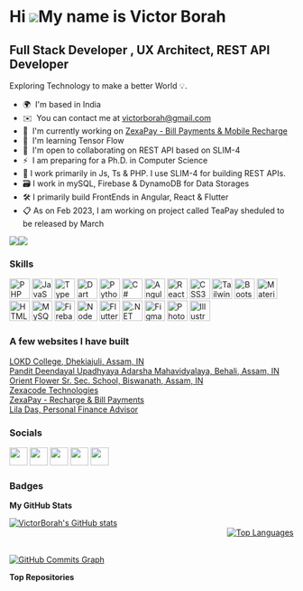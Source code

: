 Hi ![](https://user-images.githubusercontent.com/18350557/176309783-0785949b-9127-417c-8b55-ab5a4333674e.gif)My name is Victor Borah
====================================================================================================================================

Full Stack Developer , UX Architect, REST API Developer
-------------------------------------------------------

Exploring Technology to make a better World 💡.

* 🌍  I'm based in India
* ✉️  You can contact me at [victorborah@gmail.com](mailto:victorborah@gmail.com)
* 🚀  I'm currently working on [ZexaPay - Bill Payments & Mobile Recharge](http://https://www.zexapay.in/)
* 🧠  I'm learning Tensor Flow
* 🤝  I'm open to collaborating on REST API based on SLIM-4
* ⚡  I am preparing for a Ph.D. in Computer Science
* 🧰  I work primarily  in Js, Ts & PHP. I use SLIM-4 for building REST APIs. 
* 🗃️  I work in mySQL, Firebase & DynamoDB for Data Storages
* 🛠️  I primarily build FrontEnds in Angular, React & Flutter
* 📋  As on Feb 2023, I am working on project called TeaPay sheduled to be released by March

<a href="https://www.github.com/VictorBorah" target="_blank" rel="noreferrer"><img
src="https://img.shields.io/github/followers/VictorBorah?logo=github&style=for-the-badge&color=0891b2&labelColor=1c1917" /></a><a href="https://www.twitter.com/VictorBorahMrZ" target="_blank" rel="noreferrer"><img
src="https://img.shields.io/twitter/follow/VictorBorahMrZ?logo=twitter&style=for-the-badge&color=0891b2&labelColor=1c1917"
/></a>

### Skills


<p align="left">
<a href="https://www.php.net/" target="_blank" rel="noreferrer"><img src="https://delta.zexacode.com/platform-icons/php.png" width="36" height="36" alt="PHP" /></a>
<a href="https://developer.mozilla.org/en-US/docs/Web/JavaScript" target="_blank" rel="noreferrer"><img src="https://delta.zexacode.com/platform-icons/js.png" width="36" height="36" alt="JavaScript" /></a>
<a href="https://www.typescriptlang.org/" target="_blank" rel="noreferrer"><img src="https://delta.zexacode.com/platform-icons/ts.png" width="36" height="36" alt="TypeScript" /></a>
<a href="https://dart.dev/" target="_blank" rel="noreferrer"><img src="https://delta.zexacode.com/platform-icons/dart.png" width="36" height="36" alt="Dart" /></a>
<a href="https://www.python.org/" target="_blank" rel="noreferrer"><img src="https://delta.zexacode.com/platform-icons/python.png" width="36" height="36" alt="Python" /></a>
<a href="https://docs.microsoft.com/en-us/dotnet/csharp/" target="_blank" rel="noreferrer"><img src="https://delta.zexacode.com/platform-icons/c-sharp.png" width="36" height="36" alt="C#" /></a>
<a href="https://angular.io/" target="_blank" rel="noreferrer"><img src="https://delta.zexacode.com/platform-icons/angular.png" width="36" height="36" alt="Angular" /></a>
<a href="https://reactjs.org/" target="_blank" rel="noreferrer"><img src="https://delta.zexacode.com/platform-icons/react.png" width="36" height="36" alt="React" /></a>
<a href="https://www.w3.org/TR/CSS/#css" target="_blank" rel="noreferrer"><img src="https://delta.zexacode.com/platform-icons/css3.png" width="36" height="36" alt="CSS3" /></a>
<a href="https://tailwindcss.com/" target="_blank" rel="noreferrer"><img src="https://delta.zexacode.com/platform-icons/tailwind.png" width="36" height="36" alt="TailwindCSS" /></a>
<a href="https://getbootstrap.com/" target="_blank" rel="noreferrer"><img src="https://delta.zexacode.com/platform-icons/bootstrap.png" width="36" height="36" alt="Bootstrap" /></a>
<a href="https://mui.com/" target="_blank" rel="noreferrer"><img src="https://delta.zexacode.com/platform-icons/material-ui.png" width="36" height="36" alt="Material UI" /></a>
<a href="https://developer.mozilla.org/en-US/docs/Glossary/HTML5" target="_blank" rel="noreferrer"><img src="https://delta.zexacode.com/platform-icons/html5.png" width="36" height="36" alt="HTML5" /></a>
<a href="https://www.mysql.com/" target="_blank" rel="noreferrer"><img src="https://delta.zexacode.com/platform-icons/mySQL.png" width="36" height="36" alt="MySQL" /></a>
<a href="https://firebase.google.com/" target="_blank" rel="noreferrer"><img src="https://delta.zexacode.com/platform-icons/firebase.png" width="36" height="36" alt="Firebase" /></a>
<a href="https://nodejs.org/en/" target="_blank" rel="noreferrer"><img src="https://delta.zexacode.com/platform-icons/node.png" width="36" height="36" alt="NodeJS" /></a>
<a href="https://flutter.dev/" target="_blank" rel="noreferrer"><img src="https://delta.zexacode.com/platform-icons/flutter.png" width="36" height="36" alt="Flutter" /></a>
<a href="https://dotnet.microsoft.com/en-us/" target="_blank" rel="noreferrer"><img src="https://delta.zexacode.com/platform-icons/Dotnet.png" width="36" height="36" alt=".NET" /></a>
<a href="https://www.figma.com/" target="_blank" rel="noreferrer"><img src="https://delta.zexacode.com/platform-icons/figma.png" width="36" height="36" alt="Figma" /></a>
<a href="https://www.adobe.com/uk/products/photoshop.html" target="_blank" rel="noreferrer"><img src="https://delta.zexacode.com/platform-icons/photoshop.png" width="36" height="36" alt="Photoshop" /></a>
<a href="adobe.com/uk/products/illustrator.html" target="_blank" rel="noreferrer"><img src="https://delta.zexacode.com/platform-icons/illustrator.png" width="36" height="36" alt="Illustrator" /></a>
</p>



### A few websites I have built
<a href="https://www.lokdcollege.in/">LOKD College, Dhekiajuli, Assam, IN</a> <br>
<a href="https://www.deendayalcollegebehali.in/">Pandit Deendayal Upadhyaya Adarsha Mahavidyalaya, Behali, Assam, IN</a><br>
<a href="https://www.orientflower.in/">Orient Flower Sr. Sec. School, Biswanath, Assam, IN</a><br>
<a href="https://www.zexacode.com/">Zexacode Technologies</a><br>
<a href="https://www.zexapay.in/">ZexaPay - Recharge &amp; Bill Payments</a><br>
<a href="https://www.liladas.in/">Lila Das, Personal Finance Advisor</a><br>


### Socials

<p align="left"> <a href="https://www.facebook.com/victor.borah" target="_blank" rel="noreferrer"><img src="https://delta.zexacode.com/platform-icons/fb.png" width="32" height="32" /></a> <a href="https://www.github.com/VictorBorah" target="_blank" rel="noreferrer"><img src="https://delta.zexacode.com/platform-icons/github.png" width="32" height="32" /></a> <a href="http://www.instagram.com/victorborah.007" target="_blank" rel="noreferrer"><img src="https://delta.zexacode.com/platform-icons/insta.png" width="32" height="32" /></a> <a href="https://www.linkedin.com/in/victor-borah" target="_blank" rel="noreferrer"><img src="https://delta.zexacode.com/platform-icons/linkedin.png" width="32" height="32" /></a> <a href="https://www.twitter.com/VictorBorahMrZ" target="_blank" rel="noreferrer"><img src="https://delta.zexacode.com/platform-icons/twitter.png" width="32" height="32" /></a></p>



### Badges

<b>My GitHub Stats</b>

<div width="50%" align="left">
<a href="http://www.github.com/VictorBorah"><img src="https://github-readme-stats.vercel.app/api?username=victorborah&show_icons=true&theme=cobalt" alt="VictorBorah's GitHub stats" /></a>
</div>

<div width="50%" align="right">
  <a href="https://github.com/VictorBorah" align="left"><img src="https://github-readme-stats.vercel.app/api/top-langs/?username=victorborah&langs_count=5&theme=dark" alt="Top Languages" /></a>
 </div>

<br clear="both">

<a href="http://www.github.com/VictorBorah"><img src="https://github-readme-activity-graph.cyclic.app/graph?username=VictorBorah&bg_color=1c1917&color=ffffff&line=0891b2&point=ffffff&area_color=193549&area=true&hide_border=true&custom_title=GitHub%20Commits%20Graph" alt="GitHub Commits Graph" /></a>




<b>Top Repositories</b>

<div width="100%" align="center"></div><br /><br /><br /><br /><br /><br /><br />
